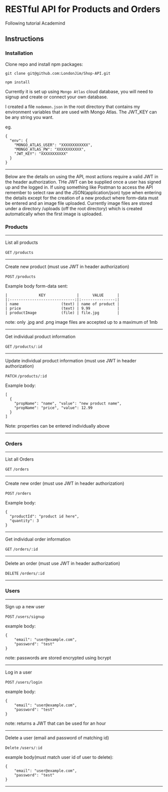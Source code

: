 # RESTful API for Products and Orders

Following tutorial Academind

## Instructions

### Installation
Clone repo and install npm packages:

`git clone git@github.com:LondonJim/Shop-API.git`

`npm install`

Currently it is set up using `Mongo Atlas` cloud database, you will need to signup and create or connect your own database.

I created a file `nodemon.json` in the root directory that contains my environment variables that are used with Mongo Atlas. The JWT_KEY can be any string you want.

eg.
```
{
  "env": {
    "MONGO_ATLAS_USER": "XXXXXXXXXXXX",
    "MONGO_ATLAS_PW": "XXXXXXXXXXX",
    "JWT_KEY": "XXXXXXXXXXX"
  }
}
```
----


Below are the details on using the API, most actions require a valid JWT in the header authorization. THe JWT can be supplied once a user has signed up and the logged in. If using something like Postman to access the API remember to select raw and the JSON(application/json) type when entering the details except for the creation of a new product where form-data must be entered and an image file uploaded. Currently image files are stored under a directory /uploads (off the root directory) which is created automatically when the first image is uploaded.

### Products

----
List all products

`GET` `/products`

----

Create new product (must use JWT in header authorization)

`POST` `/products`

Example body form-data sent:
```
|              KEY              |      VALUE      |
|:-----------------------------:|:---------------:|
| name                   (text) | name of product |
| price                  (text) | 9.99            |
| productImage           (file) | file.jpg        |
```
note: only .jpg and .png image files are accepted up to a maximum of 1mb

----
Get individual product information

`GET` `/products/:id`

----

Update individual product information (must use JWT in header authorization)

`PATCH` `/products/:id`

Example body:
```
[
  {
    "propName": "name", "value": "new product name",
    "propName": "price", "value": 12.99
  }
]
```
Note: properties can be entered individually above

----

### Orders
----

List all Orders

`GET` `/orders`

----

Create new order (must use JWT in header authorization)

`POST` `/orders`

Example body:
```
{
  "productId": "product id here",
  "quantity": 3
}
```

----

Get individual order information

`GET` `/orders/:id`

----

Delete an order (must use JWT in header authorization)

`DELETE` `/orders/:id`

----

### Users
----
Sign up a new user

`POST` `/users/signup`

example body:
```
{
    "email": "user@example.com",
    "password": "test"
}
```
note: passwords are stored encrypted using bcrypt

----

Log in a user

`POST` `/users/login`

example body:
```
{
    "email": "user@example.com",
    "password": "test"
}
```
note: returns a JWT that can be used for an hour

----

Delete a user (email and password of matching id)

`Delete` `/users/:id`

example body(must match user id of user to delete):
```
{
    "email": "user@example.com",
    "password": "test"
}
```

----
